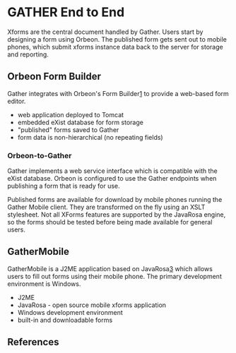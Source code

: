 GATHER End to End
=================

Xforms are the central document handled by Gather. Users start
by designing a form using Orbeon. The published form gets sent
out to mobile phones, which submit xforms instance data back
to the server for storage and reporting.

## Orbeon Form Builder

Gather integrates with Orbeon's Form Builder[1] to provide a
web-based form editor.

* web application deployed to Tomcat
* embedded eXist database for form storage
* "published" forms saved to Gather
* form data is non-hierarchical (no repeating fields)

### Orbeon-to-Gather

Gather implements a web service interface which is 
compatible with the eXist database. Orbeon is
configured to use the Gather endpoints when publishing 
a form that is ready for use.

Published forms are available for download by mobile
phones running the Gather Mobile client. They are transformed
on the fly using an XSLT stylesheet. Not all XForms features
are supported by the JavaRosa engine, so the forms should be
tested before being made available for general users. 

## GatherMobile

GatherMobile is a J2ME application based on JavaRosa[3] which allows
users to fill out forms using their mobile phone. The primary
development environment is Windows.

* J2ME
* JavaRosa - open source mobile xforms application
* Windows development environment
* built-in and downloadable forms


## References

 [1]: http://www.orbeon.com "Orbeon Forms"

 [2]: http://felix.apache.org/site/apache-felix-karaf.html "Apache Felix Karaf"

 [3]: http://code.javarosa.org "JavaRosa"
